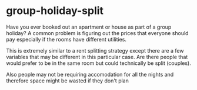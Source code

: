 # group-holiday-split
Have you ever booked out an apartment or house as part of a group holiday? A common problem is figuring out the prices that everyone should pay especially if the rooms have different utilities. 

This is extremely similar to a rent splitting strategy except there are a few variables that may be different in this particular case.
Are there people that would prefer to be in the same room but could technically be split (couples). 

Also people may not be requiring accomodation for all the nights and therefore space might be wasted if they don't plan 
